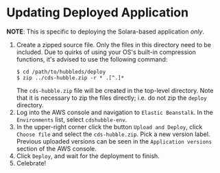 # Updating Deployed Application

**NOTE**: This is specific to deploying the Solara-based application *only*.

1. Create a zipped source file. Only the files in this directory need to be included. Due to quirks of using your OS's built-in compression functions, it's advised to use the following command:
    ```
    $ cd /path/to/hubbleds/deploy
    $ zip ../cds-hubble.zip -r * .[^.]*
    ```
   The `cds-hubble.zip` file will be created in the top-level directory. Note that it is necessary to zip the files directly; i.e. do not zip the `deploy` directory.
2. Log into the AWS console and navigation to `Elastic Beanstalk`. In the `Environments` list, select `cdshubble-env`.
3. In the upper-right corner click the button `Upload and Deploy`, click `Choose file` and select the `cds-hubble.zip`. Pick a new version label. Previous uploaded versions can be seen in the `Application versions` section of the AWS console.
4. Click `Deploy`, and wait for the deployment to finish.
5. Celebrate!